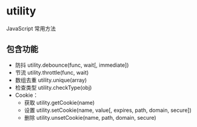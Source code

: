 # utility
JavaScript 常用方法

## 包含功能

- 防抖 utility.debounce(func, wait[, immediate])
- 节流 utility.throttle(func, wait)
- 数组去重 utility.unique(array)
- 检查类型 utility.checkType(obj)
- Cookie：
  - 获取 utility.getCookie(name)
  - 设置 utility.setCookie(name, value[, expires, path, domain, secure])
  - 删除 utility.unsetCookie(name, path, domain, secure)
